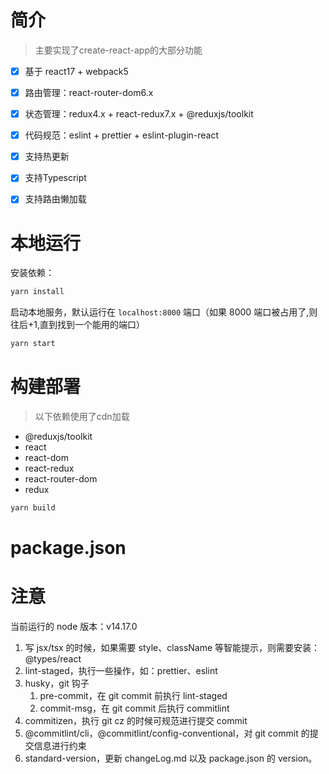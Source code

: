 # 简介

> 主要实现了create-react-app的大部分功能

- [x] 基于 react17 + webpack5
- [x] 路由管理：react-router-dom6.x
- [x] 状态管理：redux4.x + react-redux7.x + @reduxjs/toolkit
- [x] 代码规范：eslint + prettier + eslint-plugin-react

- [x] 支持热更新
- [x] 支持Typescript
- [x] 支持路由懒加载

# 本地运行

安装依赖：

```bash
yarn install
```

启动本地服务，默认运行在 `localhost:8000` 端口（如果 8000 端口被占用了,则往后+1,直到找到一个能用的端口）

```bash
yarn start
```

# 构建部署

> 以下依赖使用了cdn加载

- @reduxjs/toolkit
- react
- react-dom
- react-redux
- react-router-dom
- redux

```bash
yarn build
```

# package.json

# 注意

当前运行的 node 版本：v14.17.0

1. 写 jsx/tsx 的时候，如果需要 style、className 等智能提示，则需要安装：@types/react
2. lint-staged，执行一些操作，如：prettier、eslint
3. husky，git 钩子
   1. pre-commit，在 git commit 前执行 lint-staged
   2. commit-msg，在 git commit 后执行 commitlint
4. commitizen，执行 git cz 的时候可规范进行提交 commit
5. @commitlint/cli，@commitlint/config-conventional，对 git commit 的提交信息进行约束
6. standard-version，更新 changeLog.md 以及 package.json 的 version。
